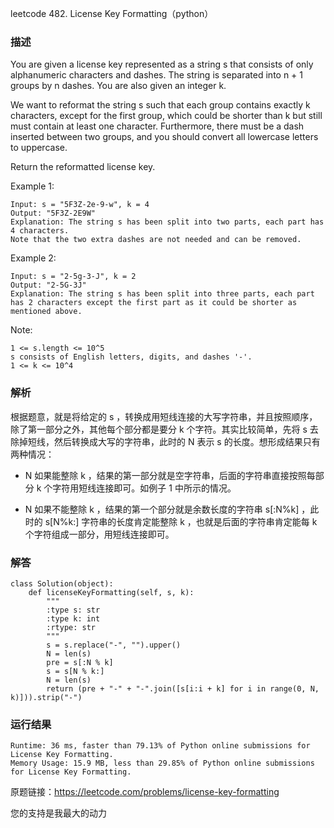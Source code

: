 leetcode  482. License Key Formatting（python）



### 描述

You are given a license key represented as a string s that consists of only alphanumeric characters and dashes. The string is separated into n + 1 groups by n dashes. You are also given an integer k.

We want to reformat the string s such that each group contains exactly k characters, except for the first group, which could be shorter than k but still must contain at least one character. Furthermore, there must be a dash inserted between two groups, and you should convert all lowercase letters to uppercase.

Return the reformatted license key.


Example 1:

	Input: s = "5F3Z-2e-9-w", k = 4
	Output: "5F3Z-2E9W"
	Explanation: The string s has been split into two parts, each part has 4 characters.
	Note that the two extra dashes are not needed and can be removed.	
	
Example 2:

	Input: s = "2-5g-3-J", k = 2
	Output: "2-5G-3J"
	Explanation: The string s has been split into three parts, each part has 2 characters except the first part as it could be shorter as mentioned above.


Note:

	1 <= s.length <= 10^5
	s consists of English letters, digits, and dashes '-'.
	1 <= k <= 10^4

### 解析

根据题意，就是将给定的 s ，转换成用短线连接的大写字符串，并且按照顺序，除了第一部分之外，其他每个部分都是要分 k 个字符。其实比较简单，先将 s 去除掉短线，然后转换成大写的字符串，此时的 N 表示 s 的长度。想形成结果只有两种情况：

* N 如果能整除 k ，结果的第一部分就是空字符串，后面的字符串直接按照每部分 k 个字符用短线连接即可。如例子 1 中所示的情况。

* N 如果不能整除 k ，结果的第一个部分就是余数长度的字符串 s[:N%k] ，此时的 s[N%k:] 字符串的长度肯定能整除 k ，也就是后面的字符串肯定能每 k 个字符组成一部分，用短线连接即可。


### 解答
				
	class Solution(object):
	    def licenseKeyFormatting(self, s, k):
	        """
	        :type s: str
	        :type k: int
	        :rtype: str
	        """
	        s = s.replace("-", "").upper()
	        N = len(s)
	        pre = s[:N % k]
	        s = s[N % k:]
	        N = len(s)
	        return (pre + "-" + "-".join([s[i:i + k] for i in range(0, N, k)])).strip("-")
            	      
			
### 运行结果

	Runtime: 36 ms, faster than 79.13% of Python online submissions for License Key Formatting.
	Memory Usage: 15.9 MB, less than 29.85% of Python online submissions for License Key Formatting.

原题链接：https://leetcode.com/problems/license-key-formatting


您的支持是我最大的动力
